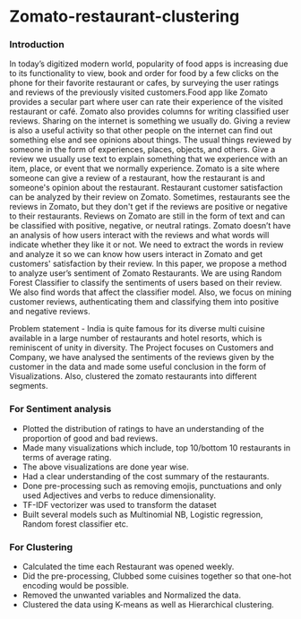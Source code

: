 # Zomato-restaurant-clustering

### Introduction 
In today’s digitized modern world, popularity of food apps is increasing due to its functionality to view, book and order for food by a few clicks on the phone for their favorite restaurant or cafes, by surveying the user ratings and reviews of the previously visited customers.Food app like Zomato provides a secular part where user can rate their experience of the visited restaurant or café. Zomato also provides columns for writing classified user reviews. Sharing on the internet is something we usually do. Giving a review is also a useful activity so that other people on the internet can find out something else and see opinions about things. The usual things reviewed by someone in the form of experiences, places, objects, and others. Give a review we usually use text to explain something that we experience with an item, place, or event that we normally experience. Zomato is a site where someone can give a review of a restaurant, how the restaurant is and someone's opinion about the restaurant. Restaurant customer satisfaction can be analyzed by their review on Zomato. Sometimes, restaurants see the reviews in Zomato, but they don't get if the reviews are positive or negative to their restaurants. Reviews on Zomato are still in the form of text and can be classified with positive, negative, or neutral ratings. Zomato doesn’t have an analysis of how users interact with the reviews and what words will indicate whether they like it or not. We need to extract the words in review and analyze it so we can know how users interact in Zomato and get customers' satisfaction by their review. In this paper, we propose a method to analyze user’s sentiment of Zomato Restaurants. We are using Random Forest Classifier to classify the sentiments of users based on their review. We also find words that affect the classifier model. Also, we focus on mining customer reviews, authenticating them and classifying them into positive and negative reviews.

Problem statement - India is quite famous for its diverse multi cuisine available in a large number of restaurants and hotel resorts, which is reminiscent of unity in diversity. The Project focuses on Customers and Company, we have analysed the sentiments of the reviews given by the customer in the data and made some useful conclusion in the form of Visualizations. Also, clustered the zomato restaurants into different segments.

### For Sentiment analysis
- Plotted the distribution of ratings to have an understanding of the proportion of good and bad reviews.
- Made many visualizations which include, top 10/bottom 10 restaurants in terms of average rating.
- The above visualizations are done year wise.
- Had a clear understanding of the cost summary of the restaurants.
- Done pre-processing such as removing emojis, punctuations and only used Adjectives and verbs to reduce dimensionality.
- TF-IDF vectorizer was used to transform the dataset
- Built several models such as Multinomial NB, Logistic regression, Random forest classifier etc.

### For Clustering
- Calculated the time each Restaurant was opened weekly.
- Did the pre-processing, Clubbed some cuisines together so that one-hot encoding would be possible.
- Removed the unwanted variables and Normalized the data.
- Clustered the data using K-means as well as Hierarchical clustering.
